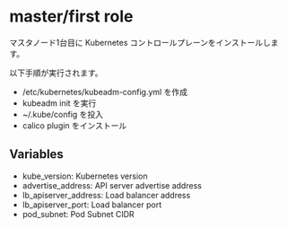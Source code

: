 # master/first role

マスタノード1台目に Kubernetes コントロールプレーンをインストールします。

以下手順が実行されます。

* /etc/kubernetes/kubeadm-config.yml を作成
* kubeadm init を実行
* ~/.kube/config を投入
* calico plugin をインストール

## Variables

* kube_version: Kubernetes version
* advertise_address: API server advertise address
* lb_apiserver_address: Load balancer address
* lb_apiserver_port: Load balancer port
* pod_subnet: Pod Subnet CIDR


